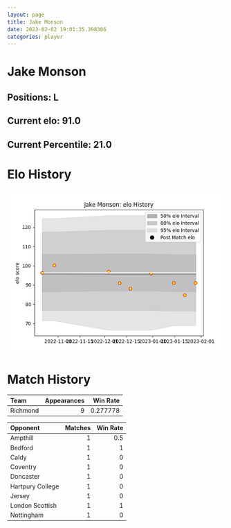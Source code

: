 ```yaml
---  
layout: page  
title: Jake Monson  
date: 2023-02-02 19:01:35.398386  
categories: player  
---
```

# Jake Monson

## Positions: L

## Current elo: 91.0

## Current Percentile: 21.0

# Elo History


![elo history](history_JakeMonson.png)
# Match History


| Team     |   Appearances |   Win Rate |
|:---------|--------------:|-----------:|
| Richmond |             9 |   0.277778 |

| Opponent         |   Matches |   Win Rate |
|:-----------------|----------:|-----------:|
| Ampthill         |         1 |        0.5 |
| Bedford          |         1 |        1   |
| Caldy            |         1 |        0   |
| Coventry         |         1 |        0   |
| Doncaster        |         1 |        0   |
| Hartpury College |         1 |        0   |
| Jersey           |         1 |        0   |
| London Scottish  |         1 |        1   |
| Nottingham       |         1 |        0   |